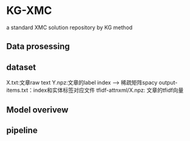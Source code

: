 # KG-XMC
a standard XMC solution repository by KG method

## Data prosessing

## dataset

X.txt:文章raw text
Y.npz:文章的label index --> 稀疏矩阵spacy
output-items.txt：index和实体标签对应文件
tfidf-attnxml/X.npz:  文章的tfidf向量

## Model overivew

## pipeline


